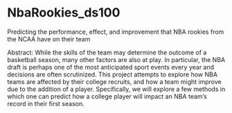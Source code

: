 # NbaRookies_ds100
Predicting the performance, effect, and improvement that NBA rookies from the NCAA have on their team 

Abstract: While the skills of the team may determine the outcome of a basketball season, many other factors are also at play. In particular, the NBA draft is perhaps one of the most anticipated sport events every year and decisions are often scrutinized. This project attempts to explore how NBA teams are affected by their college recruits, and how a team might improve due to the addition of a player. Specifically, we will explore a few methods in which one can predict how a college player will impact an NBA team’s record in their first season. 
